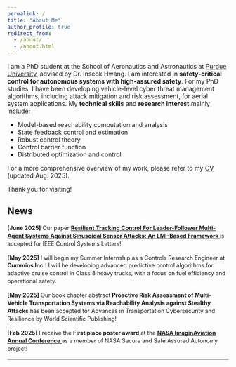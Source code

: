 ```yaml
---
permalink: /
title: "About Me"
author_profile: true
redirect_from: 
  - /about/
  - /about.html
---
```


I am a PhD student at the School of Aeronautics and Astronautics at [Purdue University](https://engineering.purdue.edu/AAE), advised by Dr. Inseok Hwang. I am interested in <strong> safety-critical control for autonomous systems with high-assured safety</strong>. For my PhD studies, I have been developing vehicle-level cyber threat management algorithms, including attack mitigation and risk assessment, for aerial system applications. My <strong>technical skills</strong> and <strong>research interest</strong> mainly include:

 <ul style="list-style-type:square;">
     <li> Model-based reachability computation and analysis </li>
     <li> State feedback control and estimation </li>
     <li> Robust control theory </li>
     <li> Control barrier function </li>
     <li> Distributed optimization and control </li>
 </ul>

For a more comprehensive overview of my work, please refer to my [CV](https://drive.google.com/file/d/11QUgC7uMvu0lk0fjNXlfH3MGzSu-iNpQ/view?usp=sharing) (updated Aug. 2025).

Thank you for visiting!

<h2> News </h2>

<style>
.news {
  font-size: 0.8rem;    /* 전체 뉴스 글씨 크기를 줄임 */
  line-height: 1.4;     /* 줄 간격 확보 */
}
.news p {
  margin-bottom: 14px;  /* 항목 간 간격 */
}
</style>

<div class="news">
  <p>
    <strong>[June 2025]</strong>  
    Our paper  
    <strong>
      <a href="https://ieeexplore.ieee.org/abstract/document/11022616" target="_blank" rel="noopener noreferrer">
        Resilient Tracking Control For Leader-Follower Multi-Agent Systems Against Sinusoidal Sensor Attacks: An LMI-Based Framework
      </a>
    </strong>  
    is accepted for IEEE Control Systems Letters!
  </p>

  <p>
    <strong>[May 2025]</strong>  
    I will begin my Summer Internship as a Controls Research Engineer at <strong>Cummins Inc.</strong>! I will be developing advanced predictive control algorithms for adaptive cruise control in Class 8 heavy trucks, with a focus on fuel efficiency and operational safety.
  </p>

  <p>
    <strong>[May 2025]</strong>  
    Our book chapter abstract <strong>Proactive Risk Assessment of Multi-Vehicle Transportation Systems via Reachability Analysis against Stealthy Attacks</strong> has been accepted for Advances in Transportation Cybersecurity and Resilience by World Scientific Publishing!
  </p>

  <p>
    <strong>[Feb 2025]</strong>  
    I receive the <strong>First place poster award</strong> at the 
    <strong>
      <a href="https://nari.arc.nasa.gov/imaginAviation/" target="_blank" rel="noopener noreferrer">
        NASA ImaginAviation Annual Conference
      </a>
    </strong>
    as a member of NASA Secure and Safe Assured Autonomy project!


  </p>
  
</div>

<hr>  
